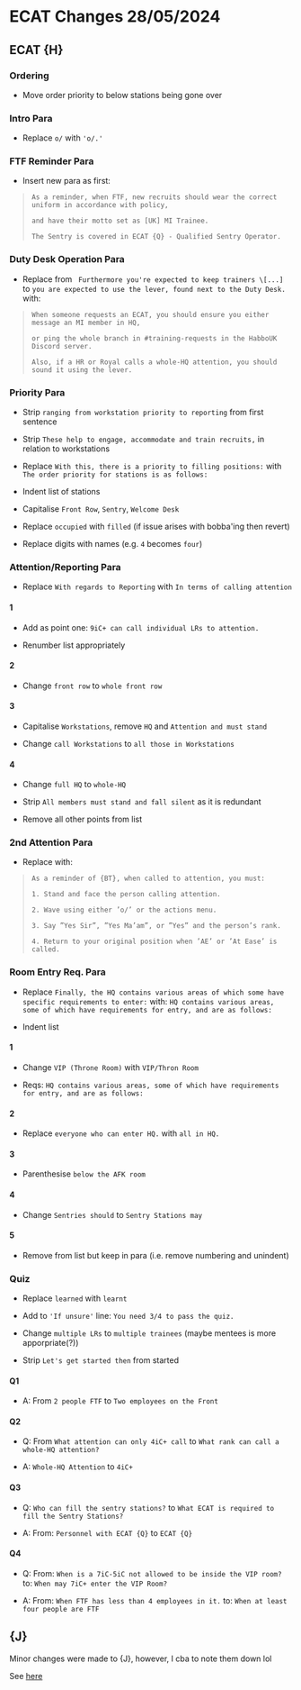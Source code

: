 # ECAT Changes 28/05/2024
## ECAT {H}
### Ordering
- Move order priority to below stations being gone over

### Intro Para
- Replace `o/` with `'o/.'`

### FTF Reminder Para
- Insert new para as first:
> `As a reminder, when FTF, new recruits should wear the correct uniform in accordance with policy,`
>
> `and have their motto set as [UK] MI Trainee.`
>
> `The Sentry is covered in ECAT {Q} - Qualified Sentry Operator.`

### Duty Desk Operation Para
- Replace from ` Furthermore you're expected to keep trainers \[...]` to `you are expected to use the lever, found next to the Duty Desk.` with:
> `When someone requests an ECAT, you should ensure you either message an MI member in HQ,`
>
> `or ping the whole branch in #training-requests in the HabboUK Discord server.`
>
> `Also, if a HR or Royal calls a whole-HQ attention, you should sound it using the lever.`



### Priority Para
- Strip `ranging from workstation priority to reporting` from first sentence

- Strip `These help to engage, accommodate and train recruits,` in relation to workstations

- Replace `With this, there is a priority to filling positions:` with `The order priority for stations is as follows:`

- Indent list of stations

- Capitalise `Front Row`, `Sentry`, `Welcome Desk`

- Replace `occupied` with `filled` (if issue arises with bobba'ing then revert)

- Replace digits with names (e.g. `4` becomes `four`)

### Attention/Reporting Para
- Replace `With regards to Reporting` with `In terms of calling attention`

#### 1
- Add as point one: `9iC+ can call individual LRs to attention.`

- Renumber list appropriately

#### 2
- Change `front row` to `whole front row`

#### 3
- Capitalise `Workstations`, remove `HQ` and `Attention and must stand`

- Change `call Workstations` to `all those in Workstations`

#### 4
- Change `full HQ` to `whole-HQ`

- Strip `All members must stand and fall silent` as it is redundant

- Remove all other points from list

### 2nd Attention Para
- Replace with:
> `As a reminder of {BT}, when called to attention, you must:`
>
>   `1. Stand and face the person calling attention.`
>
>   `2. Wave using either ’o/’ or the actions menu.`
>
>   `3. Say ”Yes Sir”, ”Yes Ma’am”, or ”Yes” and the person’s rank.`
>
>   `4. Return to your original position when ’AE’ or ’At Ease’ is called.`

### Room Entry Req. Para
- Replace `Finally, the HQ contains various areas of which some have specific requirements to enter:` with:
`HQ contains various areas, some of which have requirements for entry, and are as follows:`

- Indent list

#### 1
- Change `VIP (Throne Room)` with `VIP/Thron Room`

- Reqs: `HQ contains various areas, some of which have requirements for entry, and are as follows:`

#### 2
- Replace `everyone who can enter HQ.` with `all in HQ.`

#### 3
- Parenthesise `below the AFK room`

#### 4
- Change `Sentries should` to `Sentry Stations may`

#### 5
- Remove from list but keep in para (i.e. remove numbering and unindent)

### Quiz
- Replace `learned` with `learnt`

- Add to `'If unsure'` line: `You need 3/4 to pass the quiz. `

- Change `multiple LRs` to `multiple trainees` (maybe mentees is more apporpriate(?))

- Strip `Let's get started then` from started

#### Q1
- A: From `2 people FTF` to `Two employees on the Front`

#### Q2
- Q: From `What attention can only 4iC+ call` to `What rank can call a whole-HQ attention?`

- A: `Whole-HQ Attention` to `4iC+`

#### Q3
- Q: `Who can fill the sentry stations?` to `What ECAT is required to fill the Sentry Stations?`

- A: From: `Personnel with ECAT {Q}` to `ECAT {Q}`

#### Q4
- Q: From: `When is a 7iC-5iC not allowed to be inside the VIP room?` to: `When may 7iC+ enter the VIP Room?`

- A: From: `When FTF has less than 4 employees in it.` to: `When at least four people are FTF`

## {J}
Minor changes were made to {J}, however, I cba to note them down lol

See [here](https://discord.com/channels/1001645178592968755/1001650091028906054/1245113644057100449)
